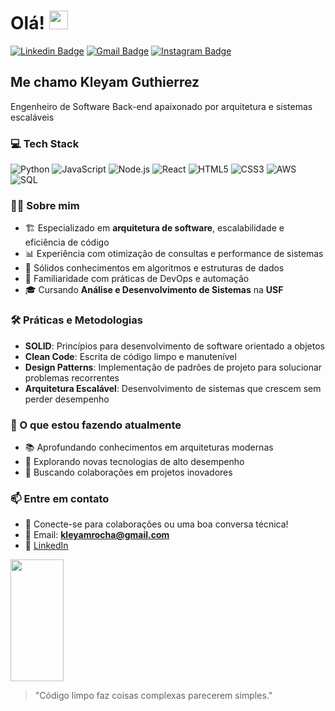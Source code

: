 # Olá! <img src="https://media.giphy.com/media/hvRJCLFzcasrR4ia7z/giphy.gif" width="30" >   

[![Linkedin Badge](https://img.shields.io/badge/-LinkedIn-6633cc?style=flat-square&logo=Linkedin&logoColor=white&link=https://www.linkedin.com/in/kleyam-guthierrez-ba3b61234/)](https://www.linkedin.com/in/kleyam-guthierrez-ba3b61234/)
[![Gmail Badge](https://img.shields.io/badge/-kleyamrocha@gmail.com-6633cc?style=flat-square&logo=Gmail&logoColor=white&link=mailto:kleyamrocha@gmail.com)](mailto:kleyamrocha@gmail.com)
[![Instagram Badge](https://img.shields.io/badge/-Instagram-6633cc?style=flat-square&logo=Instagram&logoColor=white&link=https://www.instagram.com/)](https://www.instagram.com/)

## Me chamo Kleyam Guthierrez
Engenheiro de Software Back-end apaixonado por arquitetura e sistemas escaláveis

### 💻 Tech Stack
![Python](https://img.shields.io/badge/-Python-3776AB?style=flat-square&logo=python&logoColor=white)
![JavaScript](https://img.shields.io/badge/-JavaScript-F7DF1E?style=flat-square&logo=javascript&logoColor=black)
![Node.js](https://img.shields.io/badge/-Node.js-339933?style=flat-square&logo=node.js&logoColor=white)
![React](https://img.shields.io/badge/-React-61DAFB?style=flat-square&logo=react&logoColor=black)
![HTML5](https://img.shields.io/badge/-HTML5-E34F26?style=flat-square&logo=html5&logoColor=white)
![CSS3](https://img.shields.io/badge/-CSS3-1572B6?style=flat-square&logo=css3&logoColor=white)
![AWS](https://img.shields.io/badge/-AWS-232F3E?style=flat-square&logo=amazon-aws&logoColor=white)
![SQL](https://img.shields.io/badge/-SQL-4479A1?style=flat-square&logo=mysql&logoColor=white)

### 👨‍💻 Sobre mim
- 🏗️ Especializado em **arquitetura de software**, escalabilidade e eficiência de código
- 📊 Experiência com otimização de consultas e performance de sistemas
- 🧩 Sólidos conhecimentos em algoritmos e estruturas de dados
- 🔄 Familiaridade com práticas de DevOps e automação
- 🎓 Cursando **Análise e Desenvolvimento de Sistemas** na **USF**

### 🛠️ Práticas e Metodologias
- **SOLID**: Princípios para desenvolvimento de software orientado a objetos
- **Clean Code**: Escrita de código limpo e manutenível
- **Design Patterns**: Implementação de padrões de projeto para solucionar problemas recorrentes
- **Arquitetura Escalável**: Desenvolvimento de sistemas que crescem sem perder desempenho

### 🚀 O que estou fazendo atualmente
- 📚 Aprofundando conhecimentos em arquiteturas modernas
- 🌱 Explorando novas tecnologias de alto desempenho
- 🤝 Buscando colaborações em projetos inovadores

### 📫 Entre em contato
- 💬 Conecte-se para colaborações ou uma boa conversa técnica!
- 📧 Email: **kleyamrocha@gmail.com**
- 🔗 [LinkedIn](https://www.linkedin.com/in/kleyam-guthierrez-ba3b61234/)

<div align="left">
  <img width="41%" height="195px" src="https://github-readme-stats.vercel.app/api/top-langs/?username=SEU_USERNAME_GITHUB&layout=compact&hide_border=true&title_color=6633cc&text_color=ffffff&bg_color=0d1117" />
</div>

> "Código limpo faz coisas complexas parecerem simples."









